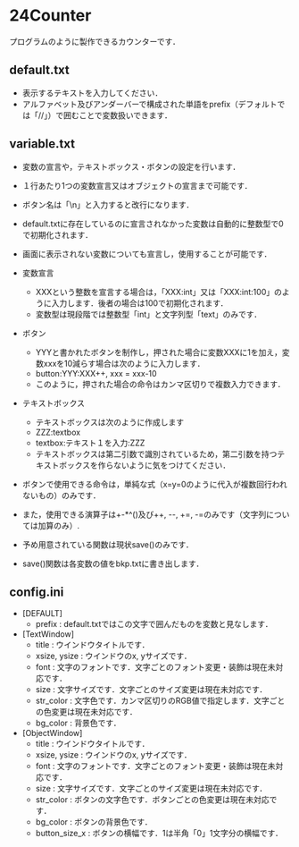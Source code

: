 # 24Counter
プログラムのように製作できるカウンターです．

## default.txt
* 表示するテキストを入力してください．
* アルファベット及びアンダーバーで構成された単語をprefix（デフォルトでは「//」）で囲むことで変数扱いできます．

## variable.txt
* 変数の宣言や，テキストボックス・ボタンの設定を行います．
* １行あたり1つの変数宣言又はオブジェクトの宣言まで可能です．
* ボタン名は「\n」と入力すると改行になります．
* default.txtに存在しているのに宣言されなかった変数は自動的に整数型で0で初期化されます．
* 画面に表示されない変数についても宣言し，使用することが可能です．

* 変数宣言
  * XXXという整数を宣言する場合は，「XXX:int」又は「XXX:int:100」のように入力します．後者の場合は100で初期化されます．
  *  変数型は現段階では整数型「int」と文字列型「text」のみです．
* ボタン
  * YYYと書かれたボタンを制作し，押された場合に変数XXXに1を加え，変数xxxを10減らす場合は次のように入力します．
  * button:YYY:XXX++, xxx = xxx-10
  * このように，押された場合の命令はカンマ区切りで複数入力できます．
* テキストボックス
  * テキストボックスは次のように作成します
  * ZZZ:textbox
  * textbox:テキスト１を入力:ZZZ
  * テキストボックスは第二引数で識別されているため，第二引数を持つテキストボックスを作らないように気をつけてください．

* ボタンで使用できる命令は，単純な式（x=y=0のように代入が複数回行われないもの）のみです．
* また，使用できる演算子は+-\*^()及び++, --, +=, -=のみです（文字列については加算のみ）.
* 予め用意されている関数は現状save()のみです．
* save()関数は各変数の値をbkp.txtに書き出します．

## config.ini
* [DEFAULT]
  * prefix : default.txtではこの文字で囲んだものを変数と見なします．
* [TextWindow]
  * title : ウインドウタイトルです．
  * xsize, ysize : ウインドウのx, yサイズです．
  * font  : 文字のフォントです．文字ごとのフォント変更・装飾は現在未対応です．
  * size  : 文字サイズです．文字ごとのサイズ変更は現在未対応です．
  * str_color : 文字色です．カンマ区切りのRGB値で指定します．文字ごとの色変更は現在未対応です．
  * bg_color  : 背景色です．
* [ObjectWindow]
  * title : ウインドウタイトルです．
  * xsize, ysize : ウインドウのx, yサイズです．
  * font  : 文字のフォントです．文字ごとのフォント変更・装飾は現在未対応です．
  * size  : 文字サイズです．文字ごとのサイズ変更は現在未対応です．
  * str_color : ボタンの文字色です．ボタンごとの色変更は現在未対応です．
  * bg_color  : ボタンの背景色です．
  * button_size_x : ボタンの横幅です．1は半角「0」1文字分の横幅です．
  
